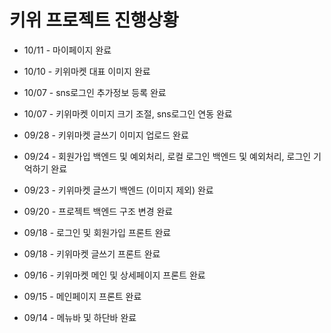 # 키위 프로젝트 진행상황

- 10/11 - 마이페이지 완료

- 10/10 - 키위마켓 대표 이미지 완료

- 10/07 - sns로그인 추가정보 등록 완료

- 10/07 - 키위마켓 이미지 크기 조절, sns로그인 연동 완료 

- 09/28 - 키위마켓 글쓰기 이미지 업로드 완료

- 09/24 - 회원가입 백엔드 및 예외처리, 로컬 로그인 백엔드 및 예외처리, 로그인 기억하기 완료 

- 09/23 - 키위마켓 글쓰기 백엔드 (이미지 제외) 완료

- 09/20 - 프로젝트 백엔드 구조 변경 완료 

- 09/18 - 로그인 및 회원가입 프론트 완료

- 09/18 - 키위마켓 글쓰기 프론트 완료

- 09/16 - 키위마켓 메인 및 상세페이지 프론트 완료

- 09/15 - 메인페이지 프론트 완료

- 09/14 - 메뉴바 및 하단바 완료
